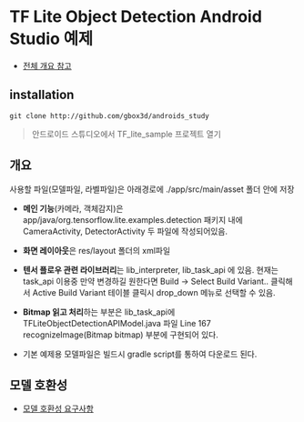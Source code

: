 # TF Lite Object Detection Android Studio 예제

* [전체 개요 참고](app/readme.md)

## installation
```
git clone http://github.com/gbox3d/androids_study
```
> 안드로이드 스튜디오에서 TF_lite_sample 프로젝트 열기

## 개요
사용할 파일(모델파일, 라벨파일)은 아래경로에 ./app/src/main/asset 폴더 안에 저장

* **메인 기능**(카메라, 객체감지)은 app/java/org.tensorflow.lite.examples.detection 패키지 내에 CameraActivity, DetectorActivity 두 파일에 작성되어있음.

* **화면 레이아웃**은 res/layout 폴더의 xml파일 

* **텐서 플로우 관련 라이브러리**는 lib_interpreter, lib_task_api 에 있음. 현재는 task_api 이용중 만약 변경하길 원한다면 Build -> Select Build Variant.. 클릭해서  Active Build Variant 테이블 클릭시 drop_down 메뉴로 선택할 수 있음.

* **Bitmap 읽고 처리**하는 부분은 lib_task_api에 TFLiteObjectDetectionAPIModel.java 파일 Line 167 recognizeImage(Bitmap bitmap) 부분에 구현되어 있다.

* 기본 예제용 모델파일은 빌드시 gradle script를 통하여 다운로드 된다.

## 모델 호환성
* [모델 호환성 요구사항](https://www.tensorflow.org/lite/inference_with_metadata/task_library/object_detector)
